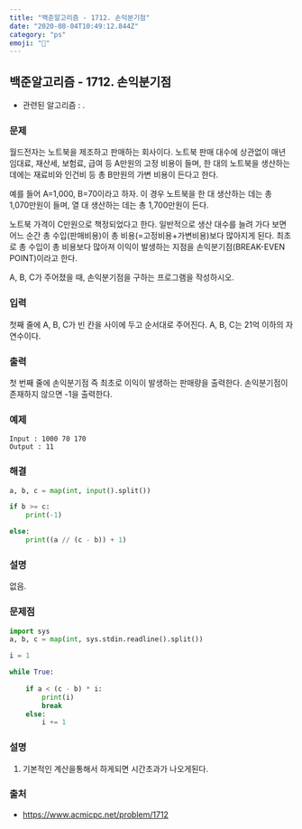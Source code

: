 ```yaml
---
title: "백준알고리즘 - 1712. 손익분기점"
date: "2020-08-04T10:49:12.844Z"
category: "ps"
emoji: "🏢"
---
```


## 백준알고리즘 - 1712. 손익분기점

- 관련된 알고리즘 : .

### 문제

월드전자는 노트북을 제조하고 판매하는 회사이다. 노트북 판매 대수에 상관없이 매년 임대료, 재산세, 보험료, 급여 등 A만원의 고정 비용이 들며, 한 대의 노트북을 생산하는 데에는 재료비와 인건비 등 총 B만원의 가변 비용이 든다고 한다.

예를 들어 A=1,000, B=70이라고 하자. 이 경우 노트북을 한 대 생산하는 데는 총 1,070만원이 들며, 열 대 생산하는 데는 총 1,700만원이 든다.

노트북 가격이 C만원으로 책정되었다고 한다. 일반적으로 생산 대수를 늘려 가다 보면 어느 순간 총 수입(판매비용)이 총 비용(=고정비용+가변비용)보다 많아지게 된다. 최초로 총 수입이 총 비용보다 많아져 이익이 발생하는 지점을 손익분기점(BREAK-EVEN POINT)이라고 한다.

A, B, C가 주어졌을 때, 손익분기점을 구하는 프로그램을 작성하시오.

### 입력

첫째 줄에 A, B, C가 빈 칸을 사이에 두고 순서대로 주어진다. A, B, C는 21억 이하의 자연수이다.

### 출력

첫 번째 줄에 손익분기점 즉 최초로 이익이 발생하는 판매량을 출력한다. 손익분기점이 존재하지 않으면 -1을 출력한다.

### 예제 

```
Input : 1000 70 170
Output : 11
```

### 해결 

```python
a, b, c = map(int, input().split())

if b >= c:
    print(-1)

else:
    print((a // (c - b)) + 1)
```

### 설명

없음.

### 문제점

```python
import sys
a, b, c = map(int, sys.stdin.readline().split())

i = 1

while True:
    
    if a < (c - b) * i:
        print(i)
        break
    else:
        i += 1
```

### 설명

1. 기본적인 계산을통해서 하게되면 시간초과가 나오게된다.

### 출처

- https://www.acmicpc.net/problem/1712
